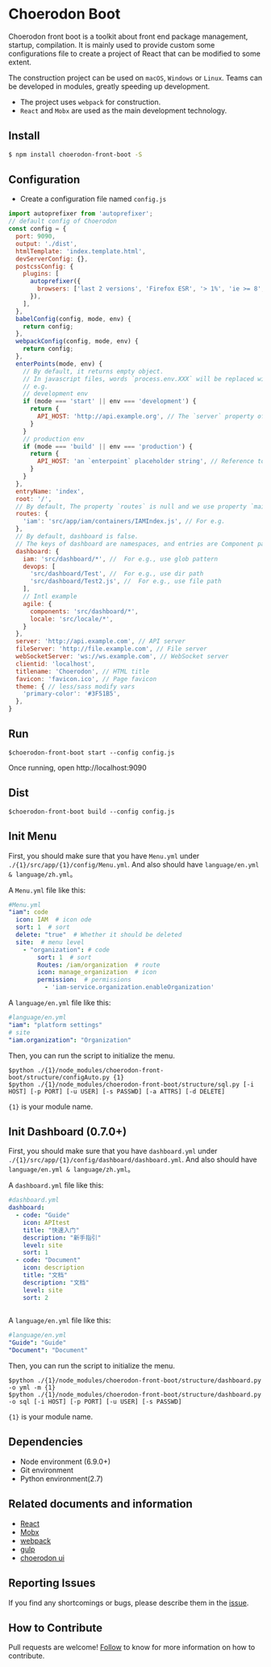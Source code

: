 # Choerodon Boot


Choerodon front boot is a toolkit about front end package management, startup, compilation. It is mainly used to provide custom some configurations file to create a project of React that can be modified to some extent.

The construction project can be used on `macOS`, `Windows` or `Linux`. Teams can be developed in modules, greatly speeding up development.

 * The project uses `webpack` for construction.
 * `React` and `Mobx` are used as the main development technology.

## Install

```bash
$ npm install choerodon-front-boot -S
```

## Configuration

* Create a configuration file named `config.js`

```js
import autoprefixer from 'autoprefixer';
// default config of Choerodon
const config = {
  port: 9090,
  output: './dist',
  htmlTemplate: 'index.template.html',
  devServerConfig: {},
  postcssConfig: {
    plugins: [
      autoprefixer({
        browsers: ['last 2 versions', 'Firefox ESR', '> 1%', 'ie >= 8', 'iOS >= 8', 'Android >= 4'],
      }),
    ],
  },
  babelConfig(config, mode, env) {
    return config;
  },
  webpackConfig(config, mode, env) {
    return config;
  },
  enterPoints(mode, env) {
    // By default, it returns empty object.
    // In javascript files, words `process.env.XXX` will be replaced with the key of returned map object like `XXX` from this function .
    // e.g.
    // development env
    if (mode === 'start' || env === 'development') {
      return {
        API_HOST: 'http://api.example.org', // The `server` property of root config will be overwritten by this.
      }
    }
    // production env
    if (mode === 'build' || env === 'production') {
      return {
        API_HOST: 'an `enterpoint` placeholder string', // Reference to `enterpoint.sh`
      }
    }
  },
  entryName: 'index',
  root: '/',
  // By default, The property `routes` is null and we use property `main` as path of router component and use the last word of property `name` what be split by char `-` as router path in package.json
  routes: {
    'iam': 'src/app/iam/containers/IAMIndex.js', // For e.g.
  }, 
  // By default, dashboard is false.
  // The keys of dashboard are namespaces, and entries are Component paths.
  dashboard: {
    iam: 'src/dashboard/*', //  For e.g., use glob pattern
    devops: [
      'src/dashboard/Test', //  For e.g., use dir path
      'src/dashboard/Test2.js', //  For e.g., use file path
    ],
    // Intl example
    agile: {
      components: 'src/dashboard/*',
      locale: 'src/locale/*', 
    }
  },
  server: 'http://api.example.com', // API server
  fileServer: 'http://file.example.com', // File server
  webSocketServer: 'ws://ws.example.com', // WebSocket server
  clientid: 'localhost',
  titlename: 'Choerodon', // HTML title
  favicon: 'favicon.ico', // Page favicon
  theme: { // less/sass modify vars
    'primary-color': '#3F51B5', 
  },
}
```

## Run

```
$choerodon-front-boot start --config config.js
```

Once running, open http://localhost:9090

## Dist

```
$choerodon-front-boot build --config config.js
```

## Init Menu

First, you should make sure that you have `Menu.yml` under `./{1}/src/app/{1}/config/Menu.yml`. And also should have `language/en.yml & language/zh.yml`。

A `Menu.yml` file like this:

``` yml
#Menu.yml
"iam": code
  icon: IAM  # icon ode
  sort: 1  # sort
  delete: "true"  # Whether it should be deleted
  site:  # menu level
    - "organization": # code
        sort: 1  # sort
        Routes: /iam/organization  # route
        icon: manage_organization  # icon
        permission:  # permissions
          - 'iam-service.organization.enableOrganization' 
```
A `language/en.yml` file like this:

``` yml
#language/en.yml
"iam": "platform settings"
# site
"iam.organization": "Organization"
```

Then, you can run the script to initialize the menu.
```
$python ./{1}/node_modules/choerodon-front-boot/structure/configAuto.py {1}
$python ./{1}/node_modules/choerodon-front-boot/structure/sql.py [-i HOST] [-p PORT] [-u USER] [-s PASSWD] [-a ATTRS] [-d DELETE]
```
`{1}` is your module name.

## Init Dashboard (0.7.0+)

First, you should make sure that you have `dashboard.yml` under `./{1}/src/app/{1}/config/dashboard/dashboard.yml`. And also should have `language/en.yml & language/zh.yml`。

A `dashboard.yml` file like this:

``` yml
#dashboard.yml
dashboard:
  - code: "Guide"
    icon: APItest
    title: "快速入门"
    description: "新手指引"
    level: site
    sort: 1
  - code: "Document"
    icon: description
    title: "文档"
    description: "文档"
    level: site
    sort: 2
    
```
A `language/en.yml` file like this:

``` yml
#language/en.yml
"Guide": "Guide"
"Document": "Document"
```

Then, you can run the script to initialize the menu.
```
$python ./{1}/node_modules/choerodon-front-boot/structure/dashboard.py -o yml -m {1}
$python ./{1}/node_modules/choerodon-front-boot/structure/dashboard.py -o sql [-i HOST] [-p PORT] [-u USER] [-s PASSWD]
```
`{1}` is your module name.

## Dependencies

 * Node environment (6.9.0+)
 * Git environment
 * Python environment(2.7)

## Related documents and information

* [React](https://reactjs.org)
* [Mobx](https://github.com/mobxjs/mobx)
* [webpack](https://webpack.docschina.org)
* [gulp](https://gulpjs.com)
* [choerodon ui](http://ui.choerodon.io/docs/react/introduce-cn)

## Reporting Issues
If you find any shortcomings or bugs, please describe them in the  [issue](https://github.com/choerodon/choerodon/issues/new?template=issue_template.md).

## How to Contribute
Pull requests are welcome! [Follow](https://github.com/choerodon/choerodon/blob/master/CONTRIBUTING.md) to know for more information on how to contribute.
